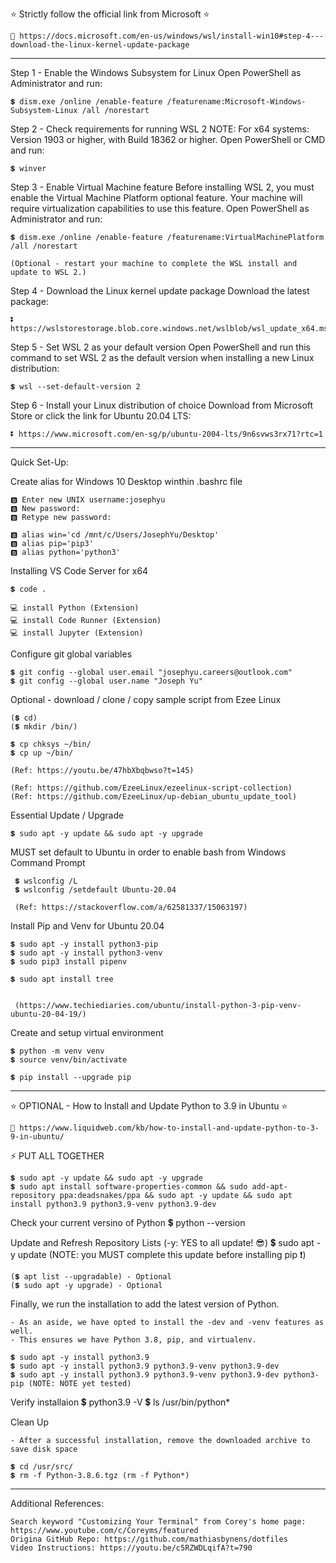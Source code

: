 ⭐ Strictly follow the official link from Microsoft ⭐ 

    🧭 https://docs.microsoft.com/en-us/windows/wsl/install-win10#step-4---download-the-linux-kernel-update-package
__________________________________________________________________________________________________________________________________________________________________________________________

Step 1 - Enable the Windows Subsystem for Linux
    Open PowerShell as Administrator and run:

    💲 dism.exe /online /enable-feature /featurename:Microsoft-Windows-Subsystem-Linux /all /norestart


Step 2 - Check requirements for running WSL 2
    NOTE: For x64 systems: Version 1903 or higher, with Build 18362 or higher.
    Open PowerShell or CMD and run:

    💲 winver

Step 3 - Enable Virtual Machine feature
    Before installing WSL 2, you must enable the Virtual Machine Platform optional feature. Your machine will require virtualization capabilities to use this feature.
    Open PowerShell as Administrator and run:

    💲 dism.exe /online /enable-feature /featurename:VirtualMachinePlatform /all /norestart
    
    (Optional - restart your machine to complete the WSL install and update to WSL 2.)

Step 4 - Download the Linux kernel update package
    Download the latest package:

    ⏬ https://wslstorestorage.blob.core.windows.net/wslblob/wsl_update_x64.msi


Step 5 - Set WSL 2 as your default version
    Open PowerShell and run this command to set WSL 2 as the default version when installing a new Linux distribution:

    💲 wsl --set-default-version 2

Step 6 - Install your Linux distribution of choice
    Download from Microsoft Store or click the link for Ubuntu 20.04 LTS:

    ⏬ https://www.microsoft.com/en-sg/p/ubuntu-2004-lts/9n6svws3rx71?rtc=1

__________________________________________________________________________________________________________________________________________________________________________________________

Quick Set-Up:

   Create alias for Windows 10 Desktop winthin .bashrc file
    
    🅱 Enter new UNIX username:josephyu
    🅱 New password:
    🅱 Retype new password:
    
    🅱 alias win='cd /mnt/c/Users/JosephYu/Desktop'
    🅱 alias pip='pip3'
    🅱 alias python='python3'

   Installing VS Code Server for x64
    
    💲 code .
    
    💻 install Python (Extension)
    💻 install Code Runner (Extension)
    💻 install Jupyter (Extension)

   Configure git global variables

    💲 git config --global user.email "josephyu.careers@outlook.com"
    💲 git config --global user.name "Joseph Yu"
    
   Optional - download / clone / copy sample script from Ezee Linux

    (💲 cd)
    (💲 mkdir /bin/)
    
    💲 cp chksys ~/bin/
    💲 cp up ~/bin/
    
    (Ref: https://youtu.be/47hbXbqbwso?t=145)
    
    (Ref: https://github.com/EzeeLinux/ezeelinux-script-collection)
    (Ref: https://github.com/EzeeLinux/up-debian_ubuntu_update_tool)
    
   Essential Update / Upgrade
   
    💲 sudo apt -y update && sudo apt -y upgrade

   MUST set default to Ubuntu in order to enable bash from Windows Command Prompt
   
     💲 wslconfig /L
     💲 wslconfig /setdefault Ubuntu-20.04
     
     (Ref: https://stackoverflow.com/a/62581337/15063197)

   Install Pip and Venv for Ubuntu 20.04
    
    💲 sudo apt -y install python3-pip
    💲 sudo apt -y install python3-venv
    💲 sudo pip3 install pipenv
    
    💲 sudo apt install tree
    
    
     (https://www.techiediaries.com/ubuntu/install-python-3-pip-venv-ubuntu-20-04-19/)
     
   Create and setup virtual environment
    
    💲 python -m venv venv
    💲 source venv/bin/activate
    
    💲 pip install --upgrade pip
    
__________________________________________________________________________________________________________________________________________________________________________________________

⭐ OPTIONAL - How to Install and Update Python to 3.9 in Ubuntu ⭐
    
    🧭 https://www.liquidweb.com/kb/how-to-install-and-update-python-to-3-9-in-ubuntu/

⚡ PUT ALL TOGETHER

    💲 sudo apt -y update && sudo apt -y upgrade
    💲 sudo apt install software-properties-common && sudo add-apt-repository ppa:deadsnakes/ppa && sudo apt -y update && sudo apt install python3.9 python3.9-venv python3.9-dev

Check your current versino of Python
    💲 python --version

Update and Refresh Repository Lists (-y: YES to all update! 😎)
    💲 sudo apt -y update
    (NOTE: you MUST complete this update before installing pip ❗)

    (💲 apt list --upgradable) - Optional
    (💲 sudo apt -y upgrade) - Optional

Finally, we run the installation to add the latest version of Python. 
    
    - As an aside, we have opted to install the -dev and -venv features as well. 
    - This ensures we have Python 3.8, pip, and virtualenv. 

    💲 sudo apt -y install python3.9
    💲 sudo apt -y install python3.9 python3.9-venv python3.9-dev
    💲 sudo apt -y install python3.9 python3.9-venv python3.9-dev python3-pip (NOTE: NOTE yet tested)

Verify installaion
    💲 python3.9 -V
    💲 ls /usr/bin/python*

Clean Up

    - After a successful installation, remove the downloaded archive to save disk space

    💲 cd /usr/src/
    💲 rm -f Python-3.8.6.tgz (rm -f Python*)

__________________________________________________________________________________________________________________________________________________________________________________________

Additional References:

    Search keyword "Customizing Your Terminal" from Corey's home page: https://www.youtube.com/c/Coreyms/featured
    Origina GitHub Repo: https://github.com/mathiasbynens/dotfiles
    Video Instructions: https://youtu.be/c5RZWDLqifA?t=790
